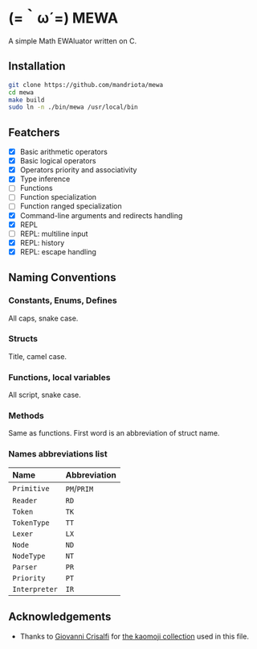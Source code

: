 # (=​｀ω´=) MEWA
A simple Math EWAluator written on C.

## Installation
```sh
git clone https://github.com/mandriota/mewa
cd mewa
make build
sudo ln -n ./bin/mewa /usr/local/bin
```

## Featchers
- [x] Basic arithmetic operators
- [x] Basic logical operators 
- [x] Operators priority and associativity
- [x] Type inference
- [ ] Functions
- [ ] Function specialization
- [ ] Function ranged specialization
- [x] Command-line arguments and redirects handling
- [x] REPL
- [ ] REPL: multiline input
- [x] REPL: history
- [x] REPL: escape handling

## Naming Conventions
### Constants, Enums, Defines
All caps, snake case.

### Structs
Title, camel case.

### Functions, local variables
All script, snake case.

### Methods
Same as functions. First word is an abbreviation of struct name.

### Names abbreviations list
| Name          | Abbreviation |
|:--------------|:-------------|
| `Primitive`   | `PM`/`PRIM`  |
| `Reader`      | `RD`         |
| `Token`       | `TK`         |
| `TokenType`   | `TT`         |
| `Lexer`       | `LX`         |
| `Node`        | `ND`         |
| `NodeType`    | `NT`         |
| `Parser`      | `PR`         |
| `Priority`    | `PT`         |
| `Interpreter` | `IR`         |

## Acknowledgements
- Thanks to [Giovanni Crisalfi](https://github.com/gicrisf) for [the kaomoji collection](https://github.com/gicrisf/kaomel) used in this file.
